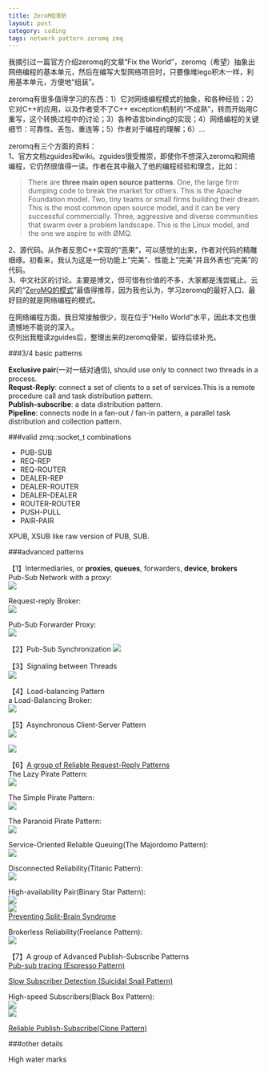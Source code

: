 ```yaml
---
title: ZeroMQ浅析
layout: post
category: coding
tags: network pattern zeromq zmq
---
```


我摘引过一篇官方介绍zeromq的文章“Fix the World”，zeromq（希望）抽象出网络编程的基本单元，然后在编写大型网络项目时，只要像堆lego积木一样，利用基本单元，方便地“组装”。  

zeromq有很多值得学习的东西：1）它对网络编程模式的抽象，和各种经验；2）它对C++的应用，以及作者受不了C++ exception机制的“不成熟”，转而开始用C重写，这个转换过程中的讨论；3）各种语言binding的实现；4）网络编程的关键细节：可靠性、丢包、重连等；5）作者对于编程的理解；6）...  

zeromq有三个方面的资料：  
1、官方文档zguides和wiki。zguides很受推崇，即使你不想深入zeromq和网络编程，它仍然很值得一读。作者在其中融入了他的编程经验和理念，比如：  

> There are **three main open source patterns**. One, the large firm dumping code to break the market for others. This is the Apache Foundation model. Two, tiny teams or small firms building their dream. This is the most common open source model, and it can be very successful commercially. Three, aggressive and diverse communities that swarm over a problem landscape. This is the Linux model, and the one we aspire to with ØMQ.

2、源代码。从作者反思C++实现的“恶果”，可以感觉的出来，作者对代码的精雕细琢。初看来，我认为这是一份功能上“完美”、性能上“完美”并且外表也“完美”的代码。  
3、中文社区的讨论。主要是博文，但可惜有价值的不多，大家都是浅尝辄止。云风的“[ZeroMQ的模式](http://blog.codingnow.com/2011/02/zeromq_message_patterns.html)”最值得推荐，因为我也认为，学习zeromq的最好入口、最好目的就是网络编程的模式。

在网络编程方面，我日常接触很少，现在位于“Hello World”水平，因此本文也很遗憾地不能说的深入。  
仅列出我粗读zguides后，整理出来的zeromq骨架，留待后续补充。  

###3/4 basic patterns

**Exclusive pair**(一对一结对通信), should use only to connect two threads in a process.  
**Requst-Reply**: connect a set of clients to a set of services.This is a remote procedure call and task distribution pattern.  
**Publish-subscribe**: a data distribution pattern.  
**Pipeline**: connects node in a fan-out / fan-in pattern, a parallel task distribution and collection pattern.  

###valid zmq::socket_t combinations

- PUB-SUB
- REQ-REP
- REQ-ROUTER
- DEALER-REP
- DEALER-ROUTER
- DEALER-DEALER
- ROUTER-ROUTER
- PUSH-PULL
- PAIR-PAIR

XPUB, XSUB like raw version of PUB, SUB.

###advanced patterns  

【1】Intermediaries, or **proxies**, **queues**, forwarders, **device**, **brokers**   
Pub-Sub Network with a proxy:  
![](https://github.com/imatix/zguide/raw/master/images/fig13.png)  

Request-reply Broker:   
![](https://github.com/imatix/zguide/raw/master/images/fig17.png)  

Pub-Sub Forwarder Proxy:  
![](https://github.com/imatix/zguide/raw/master/images/fig18.png)

【2】Pub-Sub Synchronization
![](https://github.com/imatix/zguide/raw/master/images/fig22.png)

【3】Signaling between Threads  
![](https://github.com/imatix/zguide/raw/master/images/fig21.png)

【4】Load-balancing Pattern  
a Load-Balancing Broker:   
![](https://github.com/imatix/zguide/raw/master/images/fig32.png)

【5】Asynchronous Client-Server Pattern  
![](https://github.com/imatix/zguide/raw/master/images/fig37.png)

![](https://github.com/imatix/zguide/raw/master/images/fig38.png) 

【6】[A group of Reliable Request-Reply Patterns](http://zguide.zeromq.org/page:all#Chapter-Reliable-Request-Reply-Patterns)  
The Lazy Pirate Pattern:  
![](https://github.com/imatix/zguide/raw/master/images/fig47.png)

The Simple Pirate Pattern:  
![](https://github.com/imatix/zguide/raw/master/images/fig48.png)

The Paranoid Pirate Pattern:  
![](https://github.com/imatix/zguide/raw/master/images/fig49.png)

Service-Oriented Reliable Queuing(The Majordomo Pattern):  
![](https://github.com/imatix/zguide/raw/master/images/fig50.png)  

Disconnected Reliability(Titanic Pattern):  
![](https://github.com/imatix/zguide/raw/master/images/fig51.png)

High-availability Pair(Binary Star Pattern):  
![](https://github.com/imatix/zguide/raw/master/images/fig52.png)  
![](https://github.com/imatix/zguide/raw/master/images/fig53.png)  
[Preventing Split-Brain Syndrome](http://zguide.zeromq.org/page:all#Preventing-Split-Brain-Syndrome)  

Brokerless Reliability(Freelance Pattern):  
![](https://github.com/imatix/zguide/raw/master/images/fig55.png)  

【7】A group of Advanced Publish-Subscribe Patterns  
[Pub-sub tracing (Espresso Pattern)](http://zguide.zeromq.org/page:all#Pub-sub-Tracing-Espresso-Pattern)  

[Slow Subscriber Detection (Suicidal Snail Pattern)](http://zguide.zeromq.org/page:all#Slow-Subscriber-Detection-Suicidal-Snail-Pattern)  

High-speed Subscribers(Black Box Pattern):  
![](https://github.com/imatix/zguide/raw/master/images/fig56.png)  
![](https://github.com/imatix/zguide/raw/master/images/fig57.png)  

[Reliable Publish-Subscribe(Clone Pattern)](http://zguide.zeromq.org/page:all#Reliable-Publish-Subscribe-Clone-Pattern)

###other details

High water marks